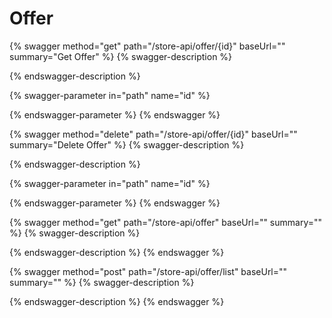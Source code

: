 # Offer

{% swagger method="get" path="/store-api/offer/{id}" baseUrl="" summary="Get Offer" %}
{% swagger-description %}

{% endswagger-description %}

{% swagger-parameter in="path" name="id" %}

{% endswagger-parameter %}
{% endswagger %}

{% swagger method="delete" path="/store-api/offer/{id}" baseUrl="" summary="Delete Offer" %}
{% swagger-description %}

{% endswagger-description %}

{% swagger-parameter in="path" name="id" %}

{% endswagger-parameter %}
{% endswagger %}

{% swagger method="get" path="/store-api/offer" baseUrl="" summary="" %}
{% swagger-description %}

{% endswagger-description %}
{% endswagger %}

{% swagger method="post" path="/store-api/offer/list" baseUrl="" summary="" %}
{% swagger-description %}

{% endswagger-description %}
{% endswagger %}
